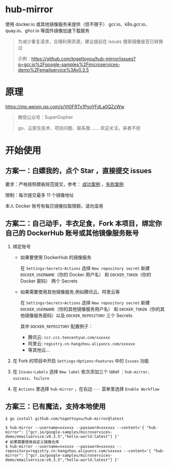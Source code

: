 # hub-mirror

使用 docker.io 或其他镜像服务来提供（但不限于） gcr.io、k8s.gcr.io、quay.io、ghcr.io 等国外镜像加速下载服务

> 为减少重复请求，合理利用资源，建议提前在 issues 搜索镜像是否已转换过
> 
> 示例：https://github.com/togettoyou/hub-mirror/issues?q=gcr.io%2Fgoogle-samples%2Fmicroservices-demo%2Femailservice%3Av0.3.5

# 原理

https://mp.weixin.qq.com/s/Vt0FRTx1PsoYFdLa0QZzWw

> 微信公众号：SuperGopher
> 
> go、云原生技术、项目问题、联系我 ...... 欢迎关注，来者不拒

# 开始使用

## 方案一：白嫖我的，点个 Star ，直接提交 issues

要求：严格按照模板规范提交，参考： [成功案例](https://github.com/togettoyou/hub-mirror/issues/1)
，[失败案例](https://github.com/togettoyou/hub-mirror/issues/2)

限制：每次提交最多 11 个镜像地址

本人 Docker 账号有每日镜像拉取限额，请勿滥用

## 方案二：自己动手，丰衣足食，Fork 本项目，绑定你自己的 DockerHub 账号或其他镜像服务账号

1. 绑定账号

    - 如果要使用 DockerHub 的镜像服务

      在 `Settings`-`Secrets`-`Actions` 选择 `New repository secret` 新建 `DOCKER_USERNAME`（你的 Docker 用户名）
      和 `DOCKER_TOKEN`（你的 Docker 密码） 两个 Secrets

    - 如果需要使用其他镜像服务,例如腾讯云、阿里云等

      在 `Settings`-`Secrets`-`Actions` 选择 `New repository secret` 新建 `DOCKER_USERNAME`（你的其他镜像服务用户名）
      和 `DOCKER_TOKEN`（你的其他镜像服务密码）以及 `DOCKER_REPOSITORY` 三个 Secrets

      其中 `DOCKER_REPOSITORY` 配置例子：

        - 腾讯云: `ccr.ccs.tencentyun.com/xxxxxx`
        - 阿里云: `registry.cn-hangzhou.aliyuncs.com/xxxxxx`
        - 等其他云...

2. 在 Fork 的项目中开启 `Settings`-`Options`-`Features` 中的 `Issues` 功能

3. 在 `Issues`-`Labels` 选择 `New label` 依次添加三个 label ：`hub-mirror`、`success`、`failure`

4. 在 `Actions` 里选择 `hub-mirror` ，在右边 `···` 菜单里选择 `Enable Workflow`

## 方案三：已有魔法，支持本地使用

```shell
$ go install github.com/togettoyou/hub-mirror@latest
```

```shell
$ hub-mirror --username=xxxxxx --password=xxxxxx --content='{ "hub-mirror": ["gcr.io/google-samples/microservices-demo/emailservice:v0.3.5","hello-world:latest"] }'
# 如果需要使用自定义镜像仓库
$ hub-mirror --username=xxxxxx --password=xxxxxx --repository=registry.cn-hangzhou.aliyuncs.com/xxxxxx --content='{ "hub-mirror": ["gcr.io/google-samples/microservices-demo/emailservice:v0.3.5","hello-world:latest"] }'
```

